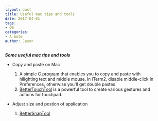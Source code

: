 ```yaml
---
layout: post
title: Useful mac tips and tools
date: 2017-04-01
tags:
- OS
categories:
- A note
author: Jason
---
```

<p><strong><em>Some useful mac tips and tools</em></strong></p>

* Copy and paste on Mac
    1. A simple [C program](https://github.com/rsmz/macpaste) that enables you to copy and paste with hilighting text and middle mouse. In iTerm2, disable middle-click in Preferences, otherwise you'll get double pastes.
    1. [BetterTouchTool](https://www.boastr.net/) is a powerful tool to create various gestures and actions for touchpad.

* Adjust size and postion of application
    1. [BetterSnapTool](https://www.boastr.net/category/bettersnaptool/)
